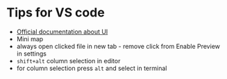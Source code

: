 # Tips for VS code
- [Official documentation about UI](https://code.visualstudio.com/docs/getstarted/userinterface)
- Mini map
- always open clicked file in new tab - remove click from Enable Preview in settings
- `shift+alt` column selection in editor
- for column selection press `alt` and select in terminal